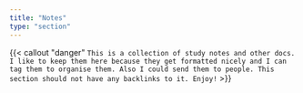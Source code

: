 ```yaml
---
title: "Notes"
type: "section"
---
```


{{< callout
    "danger"
    `This is a collection of study notes and other docs.
    I like to keep them here because they get formatted nicely and
    I can tag them to organise them. Also I could send them
    to people. This section should not have any backlinks to it.
    Enjoy!` >}}
